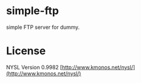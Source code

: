 # simple-ftp

simple FTP server for dummy.


# License

NYSL Version 0.9982 [http://www.kmonos.net/nysl/](http://www.kmonos.net/nysl/)  
